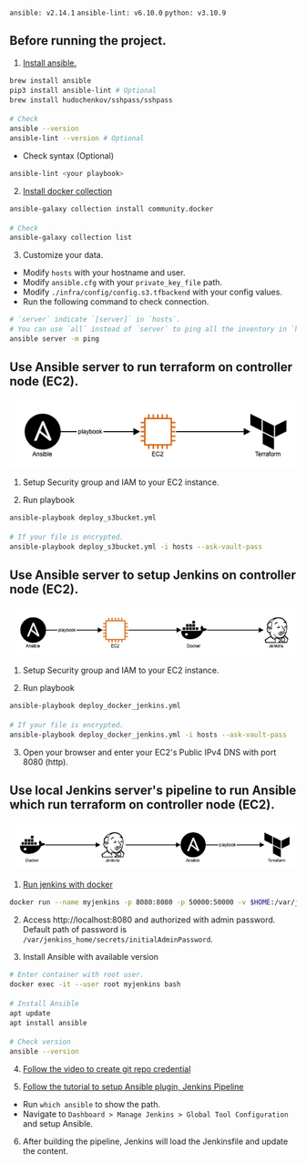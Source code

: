 `ansible: v2.14.1` `ansible-lint: v6.10.0` `python: v3.10.9`

## Before running the project.
1. [Install ansible.](https://www.gss.com.tw/blog/ansible-4-%E5%AE%89%E8%A3%9D%E7%AF%87-mac)
```bash
brew install ansible
pip3 install ansible-lint # Optional
brew install hudochenkov/sshpass/sshpass

# Check
ansible --version
ansible-lint --version # Optional
```

- Check syntax (Optional)
```bash
ansible-lint <your playbook>
```

2. [Install docker collection](https://galaxy.ansible.com/community/docker)
```bash
ansible-galaxy collection install community.docker

# Check
ansible-galaxy collection list
```

3. Customize your data.
- Modify `hosts` with your hostname and user.
- Modify `ansible.cfg` with your `private_key_file` path.
- Modify `./infra/config/config.s3.tfbackend` with your config values.
- Run the following command to check connection.
```bash
# `server` indicate `[server]` in `hosts`.
# You can use `all` instead of `server` to ping all the inventory in `hosts`.
ansible server -m ping
```

## Use Ansible server to run terraform on controller node (EC2).
![image](./images/EC2_terraform.png)

1. Setup Security group and IAM to your EC2 instance.

2. Run playbook
```bash
ansible-playbook deploy_s3bucket.yml

# If your file is encrypted.
ansible-playbook deploy_s3bucket.yml -i hosts --ask-vault-pass
```

## Use Ansible server to setup Jenkins on controller node (EC2).
![image](./images/EC2_jenkins.png)

1. Setup Security group and IAM to your EC2 instance.

2. Run playbook
```bash
ansible-playbook deploy_docker_jenkins.yml

# If your file is encrypted.
ansible-playbook deploy_docker_jenkins.yml -i hosts --ask-vault-pass
```

3. Open your browser and enter your EC2's Public IPv4 DNS with port 8080 (http).

## Use local Jenkins server's pipeline to run Ansible which run terraform on controller node (EC2).
![image](./images/Jenkins_terraform.png)

1. [Run jenkins with docker](https://hub.docker.com/_/jenkins#:~:text=out%20jenkinsci/jenkins-,How%20to%20use%20this%20image,-docker%20run%20%2Dp)
```bash
docker run --name myjenkins -p 8080:8080 -p 50000:50000 -v $HOME:/var/jenkins_home jenkins/jenkins:lts-jdk11
```

2. Access http://localhost:8080 and authorized with admin password. Default path of password is `/var/jenkins_home/secrets/initialAdminPassword`.

3. Install Ansible with available version
```bash
# Enter container with root user.
docker exec -it --user root myjenkins bash

# Install Ansible
apt update
apt install ansible

# Check version
ansible --version
```

4. [Follow the video to create git repo credential](https://www.youtube.com/watch?v=AG26QMUFzrw)

5. [Follow the tutorial to setup Ansible plugin, Jenkins Pipeline](https://www.youtube.com/watch?v=PRpEbFZi7nI)
- Run `which ansible` to show the path.
- Navigate to `Dashboard > Manage Jenkins > Global Tool Configuration` and setup Ansible.

6. After building the pipeline, Jenkins will load the Jenkinsfile and update the content.